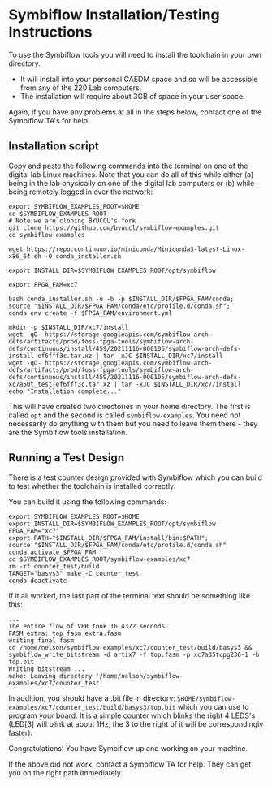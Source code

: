 # Symbiflow Installation/Testing Instructions 
To use the Symbiflow tools you will need to install the toolchain in your own directory.  
- It will install into your personal CAEDM space and so will be accessible from any of the 220 Lab computers.
- The installation will require about 3GB of space in your user space.


Again, if you have any problems at all in the steps below, contact one of the Symbiflow TA's for help.
## Installation script
Copy and paste the following commands into the terminal on one of the digital lab Linux machines.  Note that you can do all of this while either (a) being in the lab physically on one of the digital lab computers or (b) while being remotely logged in over the network:

```
export SYMBIFLOW_EXAMPLES_ROOT=$HOME
cd $SYMBIFLOW_EXAMPLES_ROOT
# Note we are cloning BYUCCL's fork
git clone https://github.com/byuccl/symbiflow-examples.git
cd symbiflow-examples

wget https://repo.continuum.io/miniconda/Miniconda3-latest-Linux-x86_64.sh -O conda_installer.sh

export INSTALL_DIR=$SYMBIFLOW_EXAMPLES_ROOT/opt/symbiflow

export FPGA_FAM=xc7

bash conda_installer.sh -u -b -p $INSTALL_DIR/$FPGA_FAM/conda;
source "$INSTALL_DIR/$FPGA_FAM/conda/etc/profile.d/conda.sh";
conda env create -f $FPGA_FAM/environment.yml

mkdir -p $INSTALL_DIR/xc7/install
wget -qO- https://storage.googleapis.com/symbiflow-arch-defs/artifacts/prod/foss-fpga-tools/symbiflow-arch-defs/continuous/install/459/20211116-000105/symbiflow-arch-defs-install-ef6fff3c.tar.xz | tar -xJC $INSTALL_DIR/xc7/install
wget -qO- https://storage.googleapis.com/symbiflow-arch-defs/artifacts/prod/foss-fpga-tools/symbiflow-arch-defs/continuous/install/459/20211116-000105/symbiflow-arch-defs-xc7a50t_test-ef6fff3c.tar.xz | tar -xJC $INSTALL_DIR/xc7/install
echo "Installation complete..."

```

This will have created two directories in your home directory.  The first is called `opt` and the second is called `symbiflow-examples`.  You need not necessarily do anything with them but you need to leave them there - they are the Symbiflow tools installation.

## Running a Test Design
There is a test counter design provided with Symbiflow which you can build to test whether the toolchain is installed correctly.  

You can build it using the following commands:

```
export SYMBIFLOW_EXAMPLES_ROOT=$HOME
export INSTALL_DIR=$SYMBIFLOW_EXAMPLES_ROOT/opt/symbiflow
FPGA_FAM="xc7"
export PATH="$INSTALL_DIR/$FPGA_FAM/install/bin:$PATH";
source "$INSTALL_DIR/$FPGA_FAM/conda/etc/profile.d/conda.sh"
conda activate $FPGA_FAM
cd $SYMBIFLOW_EXAMPLES_ROOT/symbiflow-examples/xc7
rm -rf counter_test/build
TARGET="basys3" make -C counter_test
conda deactivate
```

If it all worked, the last part of the terminal text should be something like this:

```
...
The entire flow of VPR took 16.4372 seconds.
FASM extra: top_fasm_extra.fasm
writing final fasm
cd /home/nelson/symbiflow-examples/xc7/counter_test/build/basys3 && symbiflow_write_bitstream -d artix7 -f top.fasm -p xc7a35tcpg236-1 -b top.bit
Writing bitstream ...
make: Leaving directory '/home/nelson/symbiflow-examples/xc7/counter_test'
```

In addition, you should have a .bit file in directory: `$HOME/symbiflow-examples/xc7/counter_test/build/basys3/top.bit` which you can use to program your board. It is a simple counter which blinks the right 4 LEDS's (LED[3] will blink at about 1Hz, the 3 to the right of it will be correspondingly faster).

Congratulations!  You have Symbiflow up and working on your machine.  

If the above did not work, contact a Symbiflow TA for help.  They can get you on the right path immediately.
